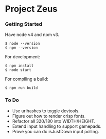 # Project Zeus #

### Getting Started ###

Have node v4 and npm v3.

```
$ node --version
$ npm --version
```

For development:

```
$ npm install
$ node start
```

For compiling a build:

```
$ npm run build
```

### To Do ###

- Use urlhashes to toggle devtools.
- Figure out how to render crisp fonts.
- Refactor all 320/180 into WIDTH/HEIGHT.
- Extend input handling to support gamepads.
- Prove you can do isJustDown input polling.

